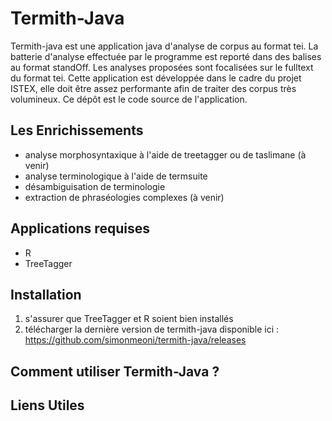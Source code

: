  # Termith-Java

Termith-java est une application java d'analyse de corpus au format tei. La batterie d'analyse effectuée par le programme est reporté dans des balises au format standOff. Les analyses proposées sont focalisées sur le fulltext du format tei. Cette application est développée dans le cadre du projet ISTEX, elle doit être assez performante afin de traiter des corpus très volumineux.
Ce dépôt est le code source de l'application.

## Les Enrichissements

- analyse morphosyntaxique à l'aide de treetagger ou de taslimane (à venir)
- analyse terminologique à l'aide de termsuite
- désambiguisation de terminologie
- extraction de phraséologies complexes (à venir)

## Applications requises

- R
- TreeTagger

## Installation
1. s'assurer que TreeTagger et R soient bien installés
2. télécharger la dernière version de termith-java disponible ici : https://github.com/simonmeoni/termith-java/releases

## Comment utiliser Termith-Java ?

## Liens Utiles
